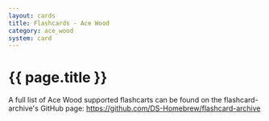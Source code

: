 ```yaml
---
layout: cards
title: Flashcards - Ace Wood
category: ace_wood
system: card
---
```


# {{ page.title }}

A full list of Ace Wood supported flashcarts can be found on the flashcard-archive's GitHub page: <https://github.com/DS-Homebrew/flashcard-archive>
